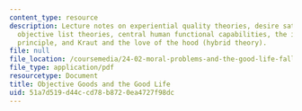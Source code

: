 ```yaml
---
content_type: resource
description: Lecture notes on experiential quality theories, desire satisfaction theories,
  objective list theories, central human functional capabilities, the internalist
  principle, and Kraut and the love of the hood (hybrid theory).
file: null
file_location: /coursemedia/24-02-moral-problems-and-the-good-life-fall-2008/51a7d519d44ccd78b8720ea4727f98dc_lec_04.pdf
file_type: application/pdf
resourcetype: Document
title: Objective Goods and the Good Life
uid: 51a7d519-d44c-cd78-b872-0ea4727f98dc
---
```

